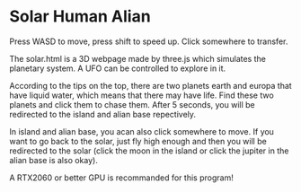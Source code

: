 # Solar Human Alian

 Press WASD to move, press shift to speed up. Click somewhere to transfer.
 
 The solar.html is a 3D webpage made by three.js which simulates the planetary system. A UFO can be controlled to explore in it.
 
 According to the tips on the top, there are two planets earth and europa that have liquid water, which means that there may have life. Find these two planets and click them to chase them. After 5 seconds, you will be redirected to the island and alian base repectively.
 
 In island and alian base, you acan also click somewhere to move. If you want to go back to the solar, just fly high enough and then you will be redirected to the solar (click the moon in the island or click the jupiter in the alian base is also okay).
 
 
 A RTX2060 or better GPU is recommanded for this program!
